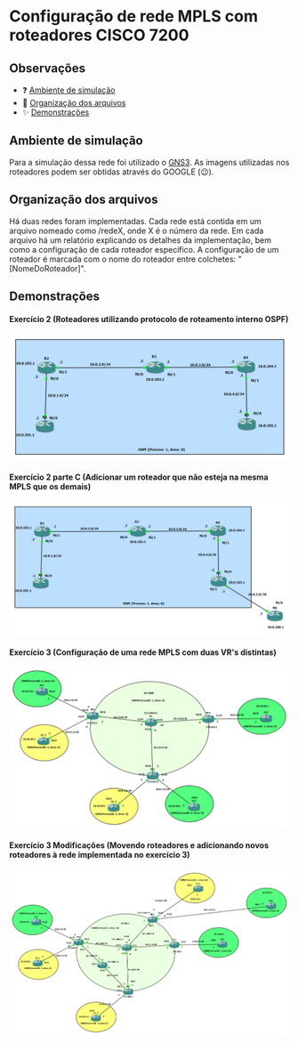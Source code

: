 # Configuração de rede MPLS com roteadores CISCO 7200

## Observações
- :question: [Ambiente de simulação](#Ambiente-de-simulação)
- :file_folder: [Organização dos arquivos](#Organização-dos-arquivos)
- :sparkles: [Demonstrações](#Demonstrações)
  
## Ambiente de simulação
  Para a simulação dessa rede foi utilizado o [GNS3](https://www.gns3.com/). As imagens utilizadas nos roteadores podem ser obtidas através do GOOGLE (:wink:).
  
## Organização dos arquivos
  Há duas redes foram implementadas. Cada rede está contida em um arquivo nomeado como /redeX, onde X é o número da rede. Em cada arquivo há um relatório explicando os detalhes da implementação, bem como a configuração de cada roteador específico. A configuração de um roteador é marcada com o nome do roteador entre colchetes: "\[NomeDoRoteador\]".
  
## Demonstrações

#### Exercício 2 (Roteadores utilizando protocolo de roteamento interno OSPF)
![Exerc2](https://github.com/DarkMCT/host_images/blob/master/Topologia.png)

#### Exercício 2 parte C (Adicionar um roteador que não esteja na mesma MPLS que os demais)
![Exerc2C](https://github.com/DarkMCT/host_images/blob/master/Topologia%20(C).png)

#### Exercício 3 (Configuração de uma rede MPLS com duas VR's distintas)
![Exerc3 Original](https://github.com/DarkMCT/host_images/blob/master/Topologia%20original.png)

#### Exercício 3 Modificações (Movendo roteadores e adicionando novos roteadores à rede implementada no exercício 3)
![Exerc3 Modificado](https://github.com/DarkMCT/host_images/blob/master/Modifica%C3%A7%C3%B5es%20na%20topologia%20original.png)
